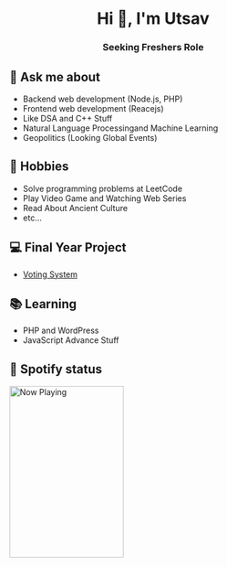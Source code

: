 <h1 align="center">Hi 👋, I'm Utsav</h1>
<h3 align="center">Seeking Freshers Role</h3>

## 💬 Ask me about
- Backend web development (Node.js, PHP)
- Frontend web development (Reacejs)
- Like DSA and C++ Stuff
- Natural Language Processingand Machine Learning
- Geopolitics (Looking Global Events)

## 📅 Hobbies
- Solve programming problems at LeetCode
- Play Video Game and Watching Web Series  
- Read About Ancient Culture
- etc...

## 💻 Final Year Project
- [Voting System](https://github.com/black1512/8th_sem_mongoVoting_project)

## 📚 Learning
- PHP and WordPress  
- JavaScript Advance Stuff

## 🎵 Spotify status

<a href="https://open.spotify.com/playlist/03QoJCxdJn0XhEK17Yx89j">
  <img src="https://mosaic.scdn.co/300/ab67616d00001e0228a2cd36db7490d4c9b172fdab67616d00001e0235434332333f323251d013c2ab67616d00001e023ae76ba4d84682ee28b8aab8ab67616d00001e0246131d4d7919c5cacd15c7d3" width="200" height="300" alt="Now Playing">
</a>

<!-- <div id = "some_issues">
  <p>It is a little list of problems you can face while implementing this kind of stuff</p>
  <ul id = "problem_list">
    <li>
      Github tend to cache anonymized URL, so you should visit this link if you have problem with image cache.
      https://docs.github.com/es/github/authenticating-to-github/about-anonymized-image-urls
    </li>
    <li>
      When you wrap your HTML in SVG/foreignObject maybe nothing show up. You can solve this issue visiting this link.
      https://stackoverflow.com/questions/13848039/svg-foreignobject-contents-do-not-display-unless-plain-text
    </li>
  </ul>
</div> -->
